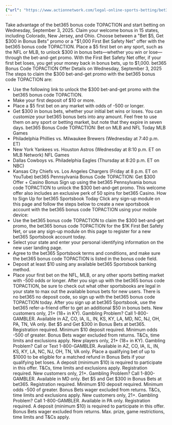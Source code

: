 ```yaml
---
{"url": "https://www.actionnetwork.com/legal-online-sports-betting/bet365-bonus-code-topaction-score-300-in-bonus-bets-for-cowboys-vs-eagles-nfl-week-1", "title": "Extended bet365 Bonus Code TOPACTION: Score $300 in Bonus Bets for NFL Week 1, MLB Games", "published": "2025-09-03T21:05:43.000Z", "source": "actionnetwork.com", "ingested": "2025-09-27"}
---
```


Take advantage of the bet365 bonus code TOPACTION and start betting on Wednesday, September 3, 2025. Claim your welcome bonus in 15 states, including Colorado, New Jersey, and Ohio. Choose between a "Bet $5, Get $300 in Bonus Bets" promo or a "$1,000 First Bet Safety Net" offer with the bet365 bonus code TOPACTION.
Place a $5 first bet on any sport, such as the NFL or MLB, to unlock $300 in bonus bets—whether you win or lose—through the bet-and-get promo. With the First Bet Safety Net offer, if your first bet loses, you get your money back in bonus bets, up to $1,000.
bet365 Bonus Code TOPACTION Offer Details on Wednesday, September 3, 2025
The steps to claim the $300 bet-and-get promo with the bet365 bonus code TOPACTION are:
- Use the following link to unlock the $300 bet-and-get promo with the bet365 bonus code TOPACTION.
- Make your first deposit of $10 or more.
- Place a $5 first bet on any market with odds of -500 or longer.
- Get $300 in bonus bets, whether your initial bet wins or loses.
You can customize your bet365 bonus bets into any amount. Feel free to use them on any sport or betting market, but note that they expire in seven days.
bet365 Bonus Code TOPACTION: Bet on MLB and NFL Today
MLB Games
- Philadelphia Phillies vs. Milwaukee Brewers (Wednesday at 7:40 p.m. ET)
- New York Yankees vs. Houston Astros (Wednesday at 8:10 p.m. ET on MLB Network)
NFL Games
- Dallas Cowboys vs. Philadelphia Eagles (Thursday at 8:20 p.m. ET on NBC)
- Kansas City Chiefs vs. Los Angeles Chargers (Friday at 8 p.m. ET on YouTube)
bet365 Pennsylvania Bonus Code TOPACTION: Get $300 Offer + Casino Bonus
Sign up using the bet365 Pennsylvania bonus code TOPACTION to unlock the $300 bet-and-get promo. This welcome offer also includes an exclusive perk of 50 spins for bet365 Casino.
How to Sign Up for bet365 Sportsbook Today
Click any sign-up module on this page and follow the steps below to create a new sportsbook account with the bet365 bonus code TOPACTION using your mobile device:
- Use the bet365 bonus code TOPACTION to claim the $300 bet-and-get promo, the bet365 bonus code TOPACTION for the $1K First Bet Safety Net, or use any sign-up module on this page to register for a new bet365 Sportsbook account today.
- Select your state and enter your personal identifying information on the new user landing page.
- Agree to the bet365 Sportsbook terms and conditions, and make sure the bet365 bonus code TOPACTION is listed in the bonus code field.
- Deposit at least $10 using any available bet365 Sportsbook banking method.
- Place your first bet on the NFL, MLB, or any other sports betting market with -500 odds or longer.
After you sign up with the bet365 bonus code TOPACTION, be sure to check out what other sportsbooks are legal in your state to max out the available bonus bets for new users. There is no bet365 no deposit code, so sign up with the bet365 bonus code TOPACTION today.
After you sign up at bet365 Sportsbook, use the bet365 refer-a-friend offer to get an additional $50 in bonus bets.
New customers only, 21+ (18+ in KY). Gambling Problem? Call 1-800-GAMBLER. Available in AZ, CO, IA, IL, IN, KS, KY, LA, MD, NC, NJ, OH, PA, TN, VA only. Bet $5 and Get $300 in Bonus Bets at bet365. Registration required. Minimum $10 deposit required. Minimum odds -500 of greater. Bonus Bets wager excluded from returns. T&Cs, time limits and exclusions apply.
New players only, 21+ (18+ in KY). Gambling Problem? Call or Text 1-800-GAMBLER. Available in AZ, CO, IA, IL, IN, KS, KY, LA, NC, NJ, OH, TN, VA only. Place a qualifying bet of up to $1000 to be eligible for a matched refund in Bonus Bets if your qualifying bet loses. A deposit (minimum $10) is required to participate in this offer. T&Cs, time limits and exclusions apply. Registration required.
New customers only, 21+. Gambling Problem? Call 1-800-GAMBLER. Available in MD only. Bet $5 and Get $300 in Bonus Bets at bet365. Registration required. Minimum $10 deposit required. Minimum odds -500 of greater. Bonus Bets wager excluded from returns. T&Cs, time limits and exclusions apply.
New customers only, 21+. Gambling Problem? Call 1-800-GAMBLER. Available in PA only. Registration required. A deposit (minimum $10) is required to participate in this offer. Bonus Bets wager excluded from returns. Max. prize, game restrictions, time limits and T&Cs apply.